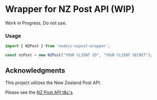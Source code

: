 # Wrapper for NZ Post API (WIP)

Work in Progress, Do not use.

### Usage

```ts
import { NZPost } from 'nodejs-nzpost-wrapper';

const nzPost = new NZPost("YOUR CLIENT ID", "YOUR CLIENT SECRET");
```

## Acknowledgments

This project utilizes the New Zealand Post API. 

Please see the [NZ Post API t&c's](https://www.nzpost.co.nz/business/terms-and-conditions/terms-and-conditions-for-api-use)